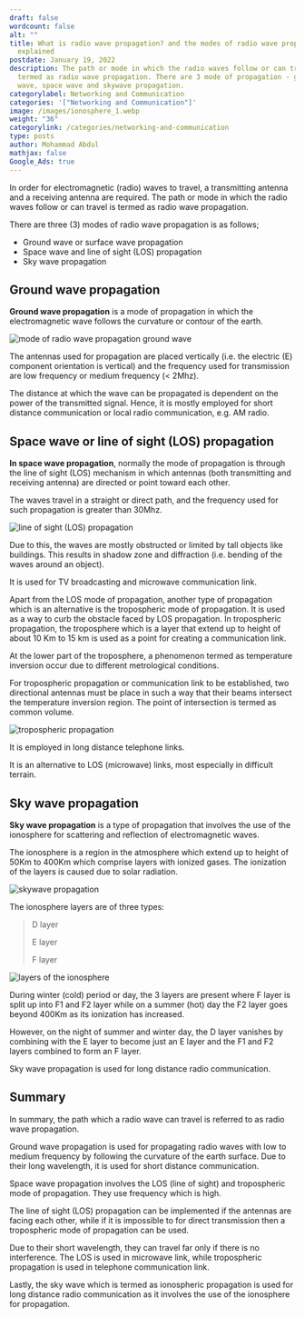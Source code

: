 ```yaml
---
draft: false
wordcount: false
alt: ""
title: What is radio wave propagation? and the modes of radio wave propagation
  explained
postdate: January 19, 2022
description: The path or mode in which the radio waves follow or can travel is
  termed as radio wave propagation. There are 3 mode of propagation - ground
  wave, space wave and skywave propagation.
categorylabel: Networking and Communication
categories: '["Networking and Communication"]'
image: /images/ionosphere_1.webp
weight: "36"
categorylink: /categories/networking-and-communication
type: posts
author: Mohammad Abdul
mathjax: false
Google_Ads: true
---
```

In order for electromagnetic (radio) waves to travel, a transmitting antenna and a receiving antenna are required. The path or mode in which the radio waves follow or can travel is termed as radio wave propagation.

There are three (3) modes of radio wave propagation is as follows;

* Ground wave or surface wave propagation
* Space wave and line of sight (LOS) propagation 
* Sky wave propagation

## Ground wave propagation

**Ground wave propagation** is a mode of propagation in which the electromagnetic wave follows the curvature or contour of the earth.

<img loading="lazy" src="/images/ionosphere_1.webp" alt="mode of radio wave propagation ground wave">

The antennas used for propagation are placed vertically (i.e. the electric (E) component orientation is vertical) and the frequency used for transmission are low frequency or medium frequency (< 2Mhz).

The distance at which the wave can be propagated is dependent on the power of the transmitted signal.
Hence, it is mostly employed for short distance communication or local radio communication, e.g. AM radio.

## Space wave or line of sight (LOS) propagation

**In space wave propagation**, normally the mode of propagation is through the line of sight (LOS) mechanism in which antennas (both transmitting and receiving antenna) are directed or point toward each other.

The waves travel in a straight or direct path, and the frequency used for such propagation is greater than 30Mhz.

<img loading="lazy" src="/images/ionosphere_3.webp" alt="line of sight (LOS) propagation">

Due to this, the waves are mostly obstructed or limited by tall objects like buildings. This results in shadow zone and diffraction (i.e. bending of the waves around an object).

It is used for TV broadcasting and microwave communication link.

Apart from the LOS mode of propagation, another type of propagation which is an alternative is the tropospheric mode of propagation. It is used as a way to curb the obstacle faced by LOS propagation.
In tropospheric propagation, the troposphere which is a layer that extend up to height of about 10 Km to 15 km is used as a point for creating a communication link.


At the lower part of the troposphere, a phenomenon termed as temperature inversion occur due to different metrological conditions.

For tropospheric propagation or communication link to be established, two directional antennas must be place in such a way that their beams intersect the temperature inversion region. The point of intersection is termed as common volume.

<img loading="lazy" src="/images/ionosphere_4.webp" alt="tropospheric propagation">

It is employed in long distance telephone links.

It is an alternative to LOS (microwave) links, most especially in difficult terrain.

## Sky wave propagation

**Sky wave propagation** is a type of propagation that involves the use of the ionosphere for scattering and reflection of electromagnetic waves.

The ionosphere is a region in the atmosphere which extend up to height of 50Km to 400Km which comprise layers with ionized gases. The ionization of the layers is caused due to solar radiation.

<img loading="lazy" src="/images/ionosphere_2.webp" alt="skywave propagation">

The ionosphere layers are of three types:

> D layer
>
> E layer
>
> F layer

<img loading="lazy" src="/images/ionosphere_5.webp" alt="layers of the ionosphere">

During winter (cold) period or day, the 3 layers are present where F layer is split up into F1 and F2 layer while on a summer (hot) day the F2 layer goes beyond 400Km as its ionization has increased.

However, on the night of summer and winter day, the D layer vanishes by combining with the E layer to become just an E layer and the F1 and F2 layers combined to form an F layer.

Sky wave propagation is used for long distance radio communication.

## Summary

In summary, the path which a radio wave can travel is referred to as radio wave propagation.

Ground wave propagation is used for propagating radio waves with low to medium frequency by following the curvature of the earth surface. Due to their long wavelength, it is used for short distance communication.

Space wave propagation involves the LOS (line of sight) and tropospheric mode of propagation. They use frequency which is high.

The line of sight (LOS) propagation can be implemented if the antennas are facing each other, while if it is impossible to for direct transmission then a tropospheric mode of propagation can be used.

Due to their short wavelength, they can travel far only if there is no interference. The LOS is used in microwave link, while tropospheric propagation is used in telephone communication link.

Lastly, the sky wave which is termed as ionospheric propagation is used for long distance radio communication as it involves the use of the ionosphere for propagation.